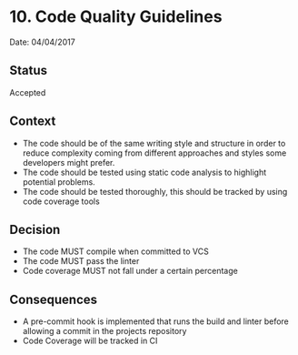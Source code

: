 # 10. Code Quality Guidelines

Date: 04/04/2017

## Status

Accepted

## Context

* The code should be of the same writing style and structure in order to reduce complexity coming from different
approaches and styles some developers might prefer.
* The code should be tested using static code analysis to highlight potential problems.
* The code should be tested thoroughly, this should be tracked by using code coverage tools

## Decision

* The code MUST compile when committed to VCS
* The code MUST pass the linter
* Code coverage MUST not fall under a certain percentage

## Consequences

* A pre-commit hook is implemented that runs the build and linter before allowing a commit in the projects repository
* Code Coverage will be tracked in CI
